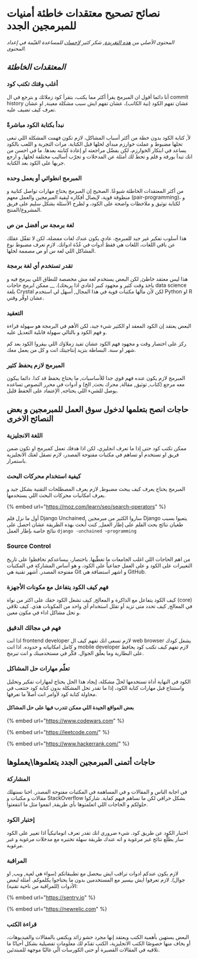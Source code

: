 # نصائح  تصحيح معتقدات خاطئة  أمنيات للمبرمجين الجدد

_المحتوى الأصلي من_ [_هذه التغريدة_](https://mobile.twitter.com/o\_bahareth/status/1115699605197348864)_, شكر كثير_ [_لإحسان_](https://e7san.gitbook.io/wiki/) _للمساعدة القيّمة في إعداد المحتوى._

## _المعتقدات الخاطئة_

### أغلب وقتك تكتب كود

أنا دائما أقول ان المبرمج يقرأ أكثر مما يكتب، بتقرأ كود زملائك و بترجع في ال commit history عشان تفهم الكود (نية الكاتب)، عشان تفهم ايش سبب مشكلة معينة, او عشان تعرف كيف تضيف عليه.

### نبدأ بكتابة الكود مباشرةً

لأ, كتابة الكود بدون خطة من أكثر أسباب المشاكل، لازم تكون فهمت المشكلة اللي تبغى تحلها مضبوط و عملت خوارزم مبدأي لحلها قبل الكتابة. مرات التجربة و اللعب بالكود يساعد في ابتكار الخوارزم، لكن يفضّل مراجعته او إعادة كتابته بعدها. ما في احسن من انك تبدأ بورقة و قلم و تحط لك أمثلة عن المدخلات و تجرّب أساليب مختلفة لحلها, و ارجع جربها على الكود بعد الكتابة.

### المبرمج انطوائي أو يعمل وحده

من أكثر المعتقدات الخاطئة شيوعًا. الصحيح إن المبرمج يحتاج مهارات تواصل كتابية و منطوقة قوية، لإيصال أفكاره لبقية المبرمجين والعمل معهم (pair-programming)، و لكتابة توثيق و ملاحظات واضحة على الكود، و لطرح الأسئلة بشكل سليم على فريق المشروع/المنتج.

### لغة برمجة س أفضل من ص

هذا أسلوب تفكير غير جيد للمبرمج، عادي يكون عندك لغات مفضلة، لكن لا تقفّل عقلك عن باقي اللغات، اللغات هي فقط أدوات في عُدّة ادواتك. لازم تعرف مضبوط نوع المشاكل اللي لغة س أو ص مصممة لحلها.

### تقدر تستخدم أي لغة برمجة

هذا ليس معتقد خاطئ, لكن البعض يستخدم لغة مش مخصصة للنطاق اللي يبرمج فيه و ياخذ وقت كثير و مجهود كبير (عادي اذا يريحك). __ ممكن ابرمج حاجات data science بلغة Crystal لكن لأن مالها مكتبات قوية في هذا المجال, أسهل لي استخدم Python او R عشان اوفّر وقتي.

### التعقيد

&#x20;البعض يعتقد إن الكود المعقد او الكثير شيء جيد، لكن الأهم في البرمجة هو سهولة قراءة و فهم الكود و بالتالي سهولة قابلية التعديل عليه.

ركز على اختصار وقت و مجهود فهم الكود عشان تفيد زملاؤك اللي بيقروا الكود بعد كم شهر او سنة. البساطة بتزيد إنتاجيتك انت و كل من يعمل معك.

### المبرمج لازم يحفظ كثير

المبرمج لازم يكون عنده فهم قوي جدا للأساسيات, ما يحتاج يحفظ قد كدا. دائما بيكون معه مرجع (كتاب, توثيق, مقالة, محرك بحث, الخ) و أدوات في محرر النصوص تساعده يوصل للشيء اللي يحتاجه, الإعتماد على الحفظ قليل.

## حاجات انصح بتعلمها لدخول سوق العمل للمبرمجين و بعض النصائح الاخرى

### اللغة الانجليزية

ممكن تكتب كود حتى إذا ما تعرف انجليزي، لكن اذا هدفك تعمل كمبرمج او تكون ضمن فريق او تستخدم أو تساهم في مكتبات مفتوحة المصدر، لازم تصقل لغتك الانجليزية باستمرار.



### كيفية استخدام محركات البحث

المبرمج يحتاج يعرف كيف يبحث مضبوط, لازم يعرف المصطلحات التقنية بشكل جيد و يعرف امكانيات محركات البحث اللي يستخدمها.

{% embed url="https://moz.com/learn/seo/search-operators" %}

أول ما نزل فلم Django Unchained, ساروا الكثير من مبرمجين Django يتعبوا بسبب طغيان نتائج بحث الفلم على إطار العمل, كنت أبحث بهذه الطريقة عشان احصل على نتائج خاصة بإطار العمل `django -unchained ~programming`

### Source Control

من اهم الحاجات اللي اغلب الجامعات ما تغطّيها. باختصار، بيساعدكم تحافظوا على تاريخ التغييرات على الكود و على العمل جماعياً على الكود، و هو أساس المشاركة في المكتبات مفتوحة المصدر. أشهر تقنية هي Git و اشهر استضافة هي GitHub.

### فهم كيف الكود يتفاعل مع مكونات الأجهزة

كيف الكود يتفاعل مع الذاكرة و المعالج, كيف تشغل الكود حقك على اكثر من نواة (core) في المعالج, كيف تحدد متى تزيد أو تقلل استخدام أي واحد من المكونات هذي. كيف تلاقي و تحل مشاكل اداء في مكون معين.

### فهم في مجالك الدقيق

اذا انت frontend developer لازم تسعى انك تفهم كيف ال web browser يشغل كودك و كامل امكانياته و حدوده. اذا انت mobile developer لازم تفهم كيف تكتب كود يحافظ على البطارية وما يعلّق الجوال. فكّر في مستخدمينك و انت تبرمج.

### تعلّم مهارات حل المشاكل

الكود في النهاية أداة تستخدمها لحلّ مشكلة، إيجاد هذا الحل يحتاج لمهارات تفكير وتحليل واستنتاج قبل مهارات كتابة الكود، إذا ما تقدر تحل المشكلة بدون كتابة كود حتتعب في محاولة كتابة كود لأوامر انت أصلاً ما تعرفها.

#### بعض المواقع الجيدة اللي ممكن تتدرب فيها على حل المشاكل

{% embed url="https://www.codewars.com" %}

{% embed url="https://leetcode.com/" %}

{% embed url="https://www.hackerrank.com/" %}

## حاجات أتمنى المبرمجين الجدد يتعلموها\يعملوها

### المشاركة

&#x20;في اجابة الناس و المقالات و في المساهمة في المكتبات مفتوحة المصدر. احنا نستهلك مقالات و مكتبات و StackOverflow بشكل خرافي لكن ما نساهم فيهم كفاية. شاركوا حلولكم و الحاجات اللي اتعلمتوها بأي طريقة, انفعوا مثل ما انتفعتوا.

### إختبار الكود

اختبار الكود عن طريق كود. شيء ضروري انك تقدر تعرف اتوماتيكياً اذا تغيير على الكود سار يطلّع نتائج غير مرغوبة و انه عندك طريقة سهلة تختبره مع مدخلات مرغوبة و غير مرغوبة.

### المراقبة

لازم يكون عندكم ادوات تراقب ايش بيحصل مع تطبيقاتكم (سواء هي لعبة, ويب, او جوال). لازم تعرفوا ايش بيسير مع المستخدمين بدون ما يحتاجوا يكلموكم. أمثلة لبعض الأدوات (للمراقبة من ناحية تقنية):

{% embed url="https://sentry.io" %}

{% embed url="https://newrelic.com" %}

### قراءة الكتب

البعض يستهين بأهمية الكتب ويعتقد إنها مجرد حشو زائد ويكتفي بالمقالات والفيديوهات، أو يخاف منها خصوصًا الكتب الانجليزية، الكتب تقدّم لك معلومات تفصيلية بشكل أحيانًا ما تلاقيه في المقالات القصيرة أو حتى الكورسات الّي غالبًا موجهة للمبتدئين.


